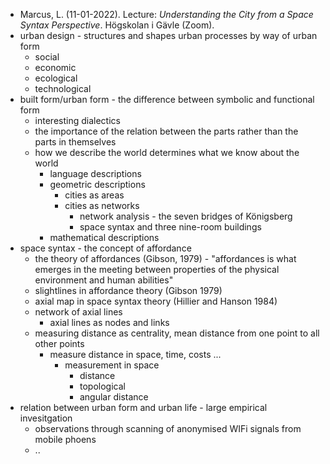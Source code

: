 - Marcus, L. (11-01-2022). Lecture: _Understanding the City from a Space Syntax Perspective_. Högskolan i Gävle (Zoom).
- urban design - structures and shapes urban processes by way of urban form
	- social
	- economic
	- ecological
	- technological
- built form/urban form - the difference between symbolic and functional form
	- interesting dialectics
	- the importance of the relation between the parts rather than the parts in themselves
	- how we describe the world determines what we know about the world
		- language descriptions
		- geometric descriptions
			- cities as areas
			- cities as networks
				- network analysis - the seven bridges of Königsberg
				- space syntax and three nine-room buildings
		- mathematical descriptions
- space syntax - the concept of affordance
	- the theory of affordances (Gibson, 1979) - "affordances is what emerges in the meeting between properties of the physical environment and human abilities"
	- slightlines in affordance theory (Gibson 1979)
	- axial map in space syntax theory (Hillier and Hanson 1984)
	- network of axial lines
		- axial lines as nodes and links
	- measuring distance as centrality, mean distance from one point to all other points
		- measure distance in space, time, costs ...
			- measurement in space
				- distance
				- topological
				- angular distance
- relation between urban form and urban life - large empirical invesitgation
	- observations through scanning of anonymised WIFi signals from mobile phoens
	- ..